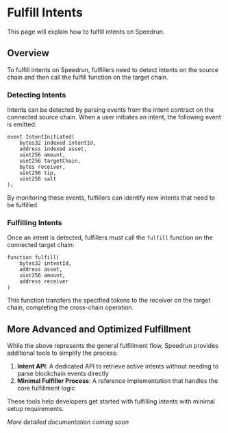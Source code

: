 # Fulfill Intents

This page will explain how to fulfill intents on Speedrun.

## Overview

To fulfill intents on Speedrun, fulfillers need to detect intents on the source chain and then call the fulfill function on the target chain.

### Detecting Intents

Intents can be detected by parsing events from the intent contract on the connected source chain. When a user initiates an intent, the following event is emitted:

```solidity
event IntentInitiated(
    bytes32 indexed intentId,
    address indexed asset,
    uint256 amount,
    uint256 targetChain,
    bytes receiver,
    uint256 tip,
    uint256 salt
);
```

By monitoring these events, fulfillers can identify new intents that need to be fulfilled.

### Fulfilling Intents

Once an intent is detected, fulfillers must call the `fulfill` function on the connected target chain:

```solidity
function fulfill(
    bytes32 intentId, 
    address asset, 
    uint256 amount, 
    address receiver
)
```

This function transfers the specified tokens to the receiver on the target chain, completing the cross-chain operation.

## More Advanced and Optimized Fulfillment

While the above represents the general fulfillment flow, Speedrun provides additional tools to simplify the process:

1. **Intent API**: A dedicated API to retrieve active intents without needing to parse blockchain events directly
2. **Minimal Fulfiller Process**: A reference implementation that handles the core fulfillment logic

These tools help developers get started with fulfilling intents with minimal setup requirements.

*More detailed documentation coming soon*

